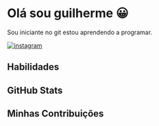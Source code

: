 # Olá sou guilherme 😀

Sou iniciante no git estou aprendendo a programar.


[![instagram](https://img.shields.io/badge/Instagram-FFF?style=for-the-badge&logo=instagram)](https://www.instagram.com/guii_miguel/)

## Habilidades

## GitHub Stats

## Minhas Contribuições